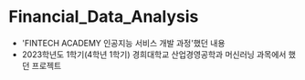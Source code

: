 # Financial_Data_Analysis
- 'FINTECH ACADEMY 인공지능 서비스 개발 과정'했던 내용
- 2023학년도 1학기(4학년 1학기) 경희대학교 산업경영공학과 머신러닝 과목에서 했던 프로젝트
